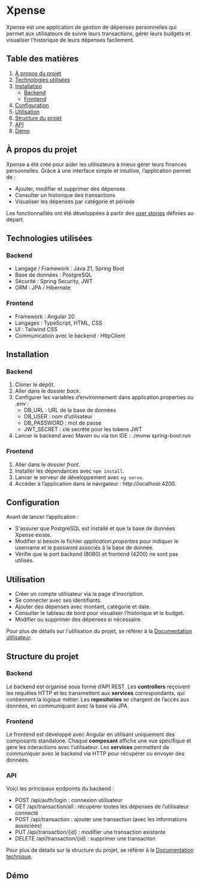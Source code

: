 # Xpense

Xpense est une application de gestion de dépenses personnelles qui permet aux utilisateurs de suivre leurs transactions, gérer leurs budgets et visualiser l’historique de leurs dépenses facilement.

## Table des matières
1. [À propos du projet](#à-propos-du-projet)
2. [Technologies utilisées](#technologies-utilisées)
3. [Installation](#installation)
   - [Backend](#backend)
   - [Frontend](#frontend)
4. [Configuration](#configuration)
5. [Utilisation](#utilisation)
6. [Structure du projet](#structure-du-projet)
7. [API](#api)
8. [Démo](#démo)

## À propos du projet

Xpense a été créé pour aider les utilisateurs à mieux gérer leurs finances personnelles. Grâce à une interface simple et intuitive, l’application permet de :
- Ajouter, modifier et supprimer des dépenses
- Consulter un historique des transactions
- Visualiser les dépenses par catégorie et période

Les fonctionnalités ont été développées à partir des [user stories](doc/UserStories.md) définies au départ.

## Technologies utilisées

### Backend
- Langage / Framework : Java 21, Spring Boot
- Base de données : PostgreSQL
- Sécurité : Spring Security, JWT
- ORM : JPA / Hibernate

### Frontend
- Framework : Angular 20
- Langages : TypeScript, HTML, CSS
- UI : Tailwind CSS
- Communication avec le backend : HttpClient

## Installation

### Backend
1. Cloner le dépôt.
2. Aller dans le dossier *back*.
3. Configurer les variables d’environnement dans application.properties ou .env :
    - DB_URL : URL de la base de données
    - DB_USER : nom d’utilisateur
    - DB_PASSWORD : mot de passe
    - JWT_SECRET : clé secrète pour les tokens JWT
4. Lancer le backend avec Maven ou via ton IDE : ./mvnw spring-boot:run

### Frontend
1. Aller dans le dossier *front*.
2. Installer les dépendances avec `npm install`.
3. Lancer le serveur de développement avec `ng serve`.
4. Accéder à l’application dans le navigateur : http://localhost:4200.

## Configuration
Avant de lancer l’application :
- S'assurer que PostgreSQL est installé et que la base de données Xpense existe.
- Modifier si besoin le fichier *application.properties* pour indiquer le username et le password associés à la base de donnée.
- Vérifie que le port backend (8080) et frontend (4200) ne sont pas utilisés.

## Utilisation
- Créer un compte utilisateur via la page d’inscription.
- Se connecter avec ses identifiants.
- Ajouter des dépenses avec montant, catégorie et date.
- Consulter le tableau de bord pour visualiser l’historique et le budget.
- Modifier ou supprimer des dépenses si nécessaire.

Pour plus de détails sur l'utilisation du projet, se référer à la [Documentation utilisateur](doc/DocUtilisateur.md).

## Structure du projet

### Backend

Le backend est organisé sous forme d’API REST. Les **controllers** reçoivent les requêtes HTTP et les transmettent aux **services** correspondants, qui contiennent la logique métier. Les **repositories** se chargent de l’accès aux données, en communiquant avec la base via JPA.

### Frontend

Le frontend est développé avec Angular en utilisant uniquement des composants standalone. Chaque **composant** affiche une vue spécifique et gère les interactions avec l’utilisateur. Les **services** permettent de communiquer avec le backend via HTTP pour récupérer ou envoyer des données.

### API
Voici les principaux endpoints du backend :
- POST /api/auth/login : connexion utilisateur
- GET /api/transaction/all : récupérer toutes les dépenses de l’utilisateur connecté
- POST /api/transaction : ajouter une transaction (avec les informations associées)
- PUT /api/transaction/{id} : modifier une transaction existante
- DELETE /api/transaction/{id} : supprimer une transaction

Pour plus de détails sur la structure du projet, se référer à la [Documentation technique](doc/DocTechnique.md).

## Démo